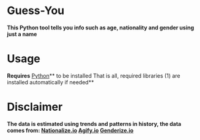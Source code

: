 # Guess-You
**This Python tool tells you info such as age, nationality and gender using just a name**

# Usage
**Requires** [Python](https://www.python.org/downloads/)** to be installed
That is all, required libraries (1) are installed automatically if needed**

# Disclaimer 
**The data is estimated using trends and patterns in history, the data comes from:
[**Nationalize.io**](https://nationalize.io/)
[**Agify.io**](https://agify.io/)
[**Genderize.io**](https://genderize.io/)**
